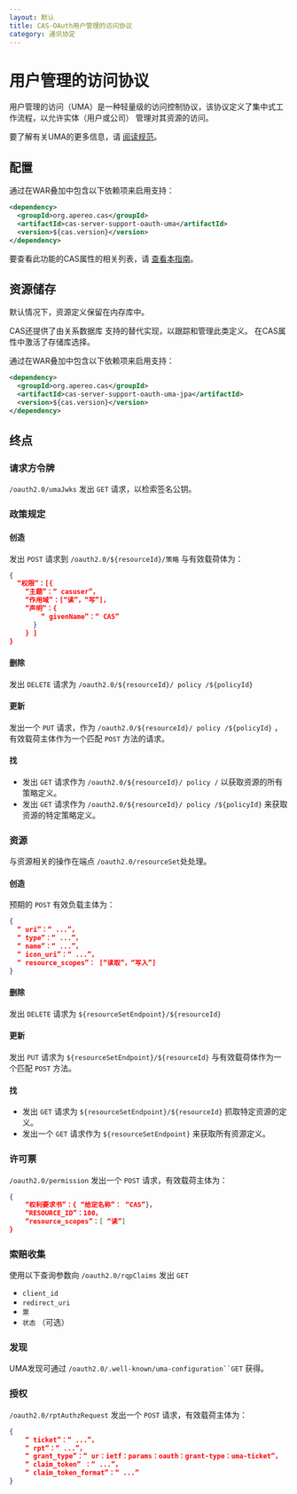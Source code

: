 ```yaml
---
layout: 默认
title: CAS-OAuth用户管理的访问协议
category: 通讯协定
---
```


# 用户管理的访问协议

用户管理的访问（UMA）是一种轻量级的访问控制协议，该协议定义了集中式工作流程，以允许实体（用户或公司） 管理对其资源的访问。

要了解有关UMA的更多信息，请 [阅读规范](https://docs.kantarainitiative.org/uma/rec-uma-core.html)。

## 配置

通过在WAR叠加中包含以下依赖项来启用支持：

```xml
<dependency>
  <groupId>org.apereo.cas</groupId>
  <artifactId>cas-server-support-oauth-uma</artifactId>
  <version>${cas.version}</version>
</dependency>
```

要查看此功能的CAS属性的相关列表，请 [查看本指南](../configuration/Configuration-Properties.html#oauth2-uma)。

## 资源储存

默认情况下，资源定义保留在内存库中。

CAS还提供了由关系数据库 支持的替代实现，以跟踪和管理此类定义。 在CAS属性中激活了存储库选择。

通过在WAR叠加中包含以下依赖项来启用支持：

```xml
<dependency>
  <groupId>org.apereo.cas</groupId>
  <artifactId>cas-server-support-oauth-uma-jpa</artifactId>
  <version>${cas.version}</version>
</dependency>
```

## 终点

### 请求方令牌

`/oauth2.0/umaJwks` 发出 `GET` 请求，以检索签名公钥。

### 政策规定

#### 创造

发出 `POST` 请求到 `/oauth2.0/${resourceId}/策略` 与有效载荷体为：

```json
{
  “权限”：[{
    “主题”：“ casuser”，
    “作用域”：[“读”，“写”]，
    “声明”：{
        “ givenName”：“ CAS”
      }
    } ]
}
```

#### 删除

发出 `DELETE` 请求为 `/oauth2.0/${resourceId}/ policy /${policyId}`

#### 更新

发出一个 `PUT` 请求，作为 `/oauth2.0/${resourceId}/ policy /${policyId}` ，有效载荷主体作为一个匹配 `POST` 方法的请求。

#### 找

- 发出 `GET` 请求作为 `/oauth2.0/${resourceId}/ policy /` 以获取资源的所有策略定义。
- 发出 `GET` 请求作为 `/oauth2.0/${resourceId}/ policy /${policyId}` 来获取资源的特定策略定义。

### 资源

与资源相关的操作在端点 `/oauth2.0/resourceSet`处处理。

#### 创造

预期的 `POST` 有效负载主体为：

```json
{
  “ uri”：“ ...”，
  “ type”：“ ...”，
  “ name”：“ ...”，
  “ icon_uri”：“ ...”，
  “ resource_scopes”： [“读取”，“写入”]
}
```

#### 删除

发出 `DELETE` 请求为 `${resourceSetEndpoint}/${resourceId}`

#### 更新

发出 `PUT` 请求为 `${resourceSetEndpoint}/${resourceId}` 与有效载荷体作为一个匹配 `POST` 方法。

#### 找

- 发出 `GET` 请求为 `${resourceSetEndpoint}/${resourceId}` 抓取特定资源的定义。
- 发出一个 `GET` 请求作为 `${resourceSetEndpoint}` 来获取所有资源定义。

### 许可票

`/oauth2.0/permission` 发出一个 `POST` 请求，有效载荷主体为：

```json
{
    “权利要求书”：{ “给定名称”： “CAS”}，
    “RESOURCE_ID”：100，
    “resource_scopes”：[ “读”]
}
```

### 索赔收集

使用以下查询参数向 `/oauth2.0/rqpClaims` 发出 `GET`

- `client_id`
- `redirect_uri`
- `票`
- `状态` （可选）

### 发现

UMA发现可通过 `/oauth2.0/.well-known/uma-configuration``GET` 获得。

### 授权

`/oauth2.0/rptAuthzRequest` 发出一个 `POST` 请求，有效载荷主体为：

```json
{
    “ ticket”：“ ...”，
    “ rpt”：“ ...”，
    “ grant_type”：“ ur：ietf：params：oauth：grant-type：uma-ticket”，
    “ claim_token” ：“ ...”，
    “ claim_token_format”：“ ...”
}
```
